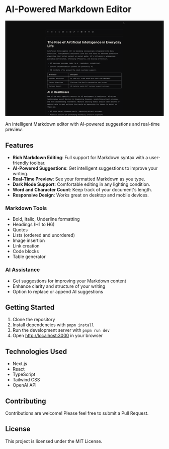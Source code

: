 # AI-Powered Markdown Editor

![Markdown Editor Screenshot](./public/markdown.png)

An intelligent Markdown editor with AI-powered suggestions and real-time preview.

## Features

- **Rich Markdown Editing**: Full support for Markdown syntax with a user-friendly toolbar.
- **AI-Powered Suggestions**: Get intelligent suggestions to improve your writing.
- **Real-Time Preview**: See your formatted Markdown as you type.
- **Dark Mode Support**: Comfortable editing in any lighting condition.
- **Word and Character Count**: Keep track of your document's length.
- **Responsive Design**: Works great on desktop and mobile devices.

### Markdown Tools

- Bold, Italic, Underline formatting
- Headings (H1 to H6)
- Quotes
- Lists (ordered and unordered)
- Image insertion
- Link creation
- Code blocks
- Table generator

### AI Assistance

- Get suggestions for improving your Markdown content
- Enhance clarity and structure of your writing
- Option to replace or append AI suggestions

## Getting Started

1. Clone the repository
2. Install dependencies with `pnpm install`
3. Run the development server with `pnpm run dev`
4. Open [http://localhost:3000](http://localhost:3000) in your browser

## Technologies Used

- Next.js
- React
- TypeScript
- Tailwind CSS
- OpenAI API

## Contributing

Contributions are welcome! Please feel free to submit a Pull Request.

## License

This project is licensed under the MIT License.